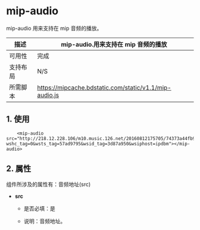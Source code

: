 # mip-audio

mip-audio 用来支持在 mip 音频的播放。

描述| mip-audio.用来支持在 mip 音频的播放
----|----
可用性| 完成
支持布局|N/S
所需脚本|https://mipcache.bdstatic.com/static/v1.1/mip-audio.js

## 1. 使用

```
    <mip-audio src="http://218.12.228.106/m10.music.126.net/20160812175705/74373a44fb9e99787b99d042b97b1292/ymusic/ed0f/076b/5701/de5464ee8f38ae951a080c9e15616af6.mp3?wshc_tag=0&wsts_tag=57ad9795&wsid_tag=3d87a950&wsiphost=ipdbm"></mip-audio>
```
## 2. 属性

组件所涉及的属性有：音频地址(src)  


- **src**

    - 是否必填：是

    - 说明：音频地址。


   
